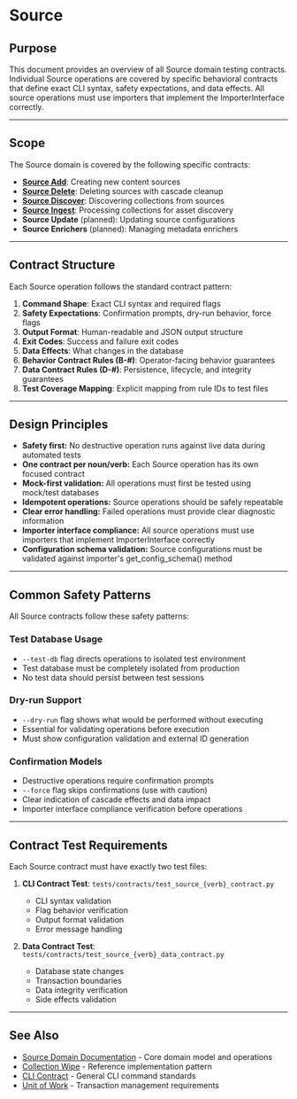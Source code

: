 # Source

## Purpose

This document provides an overview of all Source domain testing contracts. Individual Source operations are covered by specific behavioral contracts that define exact CLI syntax, safety expectations, and data effects. All source operations must use importers that implement the ImporterInterface correctly.

---

## Scope

The Source domain is covered by the following specific contracts:

- **[Source Add](SourceAddContract.md)**: Creating new content sources
- **[Source Delete](SourceDeleteContract.md)**: Deleting sources with cascade cleanup
- **[Source Discover](SourceDiscoverContract.md)**: Discovering collections from sources
- **[Source Ingest](SourceIngestContract.md)**: Processing collections for asset discovery
- **Source Update** (planned): Updating source configurations
- **Source Enrichers** (planned): Managing metadata enrichers

---

## Contract Structure

Each Source operation follows the standard contract pattern:

1. **Command Shape**: Exact CLI syntax and required flags
2. **Safety Expectations**: Confirmation prompts, dry-run behavior, force flags
3. **Output Format**: Human-readable and JSON output structure
4. **Exit Codes**: Success and failure exit codes
5. **Data Effects**: What changes in the database
6. **Behavior Contract Rules (B-#)**: Operator-facing behavior guarantees
7. **Data Contract Rules (D-#)**: Persistence, lifecycle, and integrity guarantees
8. **Test Coverage Mapping**: Explicit mapping from rule IDs to test files

---

## Design Principles

- **Safety first:** No destructive operation runs against live data during automated tests
- **One contract per noun/verb:** Each Source operation has its own focused contract
- **Mock-first validation:** All operations must first be tested using mock/test databases
- **Idempotent operations:** Source operations should be safely repeatable
- **Clear error handling:** Failed operations must provide clear diagnostic information
- **Importer interface compliance:** All source operations must use importers that implement ImporterInterface correctly
- **Configuration schema validation:** Source configurations must be validated against importer's get_config_schema() method

---

## Common Safety Patterns

All Source contracts follow these safety patterns:

### Test Database Usage

- `--test-db` flag directs operations to isolated test environment
- Test database must be completely isolated from production
- No test data should persist between test sessions

### Dry-run Support

- `--dry-run` flag shows what would be performed without executing
- Essential for validating operations before execution
- Must show configuration validation and external ID generation

### Confirmation Models

- Destructive operations require confirmation prompts
- `--force` flag skips confirmations (use with caution)
- Clear indication of cascade effects and data impact
- Importer interface compliance verification before operations

---

## Contract Test Requirements

Each Source contract must have exactly two test files:

1. **CLI Contract Test**: `tests/contracts/test_source_{verb}_contract.py`

   - CLI syntax validation
   - Flag behavior verification
   - Output format validation
   - Error message handling

2. **Data Contract Test**: `tests/contracts/test_source_{verb}_data_contract.py`
   - Database state changes
   - Transaction boundaries
   - Data integrity verification
   - Side effects validation

---

## See Also

- [Source Domain Documentation](../domain/Source.md) - Core domain model and operations
- [Collection Wipe](CollectionWipeContract.md) - Reference implementation pattern
- [CLI Contract](README.md) - General CLI command standards
- [Unit of Work](UnitOfWorkContract.md) - Transaction management requirements
